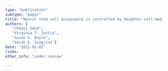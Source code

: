 ```yaml
---
type: "publication"
subtype: "paper"
title: "Neural stem cell quiescence is controlled by daughter cell mediated Notch activation in Drosophila."
authors: [
   "Chhavi Sood",
   "Virginia T. Justis",
   "Susan E. Doyle",
   "Sarah E. Siegrist"]
date: "2021-01-02"
links: 
other_info: "under review"

---
```

